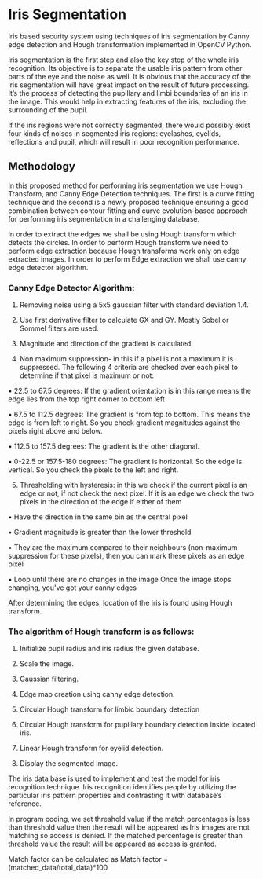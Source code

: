 # Iris Segmentation
Iris based security system using techniques of iris segmentation by Canny edge detection and Hough transformation implemented in OpenCV Python.

Iris segmentation is the first step and also the key step of the whole iris recognition. Its
objective is to separate the usable iris pattern from other parts of the eye and the noise as
well. It is obvious that the accuracy of the iris segmentation will have great impact on the
result of future processing. It’s the process of detecting the pupillary and limbi boundaries of
an iris in the image. This would help in extracting features of the iris, excluding the
surrounding of the pupil.

If the iris regions were not correctly segmented, there would possibly exist four kinds of
noises in segmented iris regions: eyelashes, eyelids, reflections and pupil, which will result in
poor recognition performance.

## Methodology

In this proposed method for performing iris segmentation we use Hough Transform, and
Canny Edge Detection techniques. The first is a curve fitting technique and the second is a
newly proposed technique ensuring a good combination between contour fitting and curve
evolution-based approach for performing iris segmentation in a challenging database.

In order to extract the edges we shall be using Hough transform which detects the circles. In
order to perform Hough transform we need to perform edge extraction because Hough
transforms work only on edge extracted images. In order to perform Edge extraction we shall
use canny edge detector algorithm.

### Canny Edge Detector Algorithm:

1. Removing noise using a 5x5 gaussian filter with standard deviation 1.4.

2. Use first derivative filter to calculate GX and GY. Mostly Sobel or Sommel filters are
used.

3. Magnitude and direction of the gradient is calculated.

4. Non maximum suppression- in this if a pixel is not a maximum it is suppressed. The
following 4 criteria are checked over each pixel to determine if that pixel is maximum or not:

• 22.5 to 67.5 degrees: If the gradient orientation is in this range means the edge lies
from the top right corner to bottom left

• 67.5 to 112.5 degrees: The gradient is from top to bottom. This means the edge is
from left to right. So you check gradient magnitudes against the pixels right above
and below.

• 112.5 to 157.5 degrees: The gradient is the other diagonal.

• 0-22.5 or 157.5-180 degrees: The gradient is horizontal. So the edge is vertical. So
you check the pixels to the left and right.

5. Thresholding with hysteresis: in this we check if the current pixel is an edge or not, if not
check the next pixel. If it is an edge we check the two pixels in the direction of the edge if
either of them

• Have the direction in the same bin as the central pixel

• Gradient magnitude is greater than the lower threshold

• They are the maximum compared to their neighbours (non-maximum suppression for
these pixels), then you can mark these pixels as an edge pixel

• Loop until there are no changes in the image Once the image stops changing, you've
got your canny edges 

After determining the edges, location of the iris is found using Hough transform.

### The algorithm of Hough transform is as follows:

1. Initialize pupil radius and iris radius the given database.

2. Scale the image.

3. Gaussian filtering.

4. Edge map creation using canny edge detection.

5. Circular Hough transform for limbic boundary detection

6. Circular Hough transform for pupillary boundary detection inside located iris.

7. Linear Hough transform for eyelid detection.

8. Display the segmented image.

The iris data base is used to implement and test the model for iris recognition technique. Iris
recognition identifies people by utilizing the particular iris pattern properties and contrasting
it with database’s reference.

In program coding, we set threshold value if the match percentages is less than threshold
value then the result will be appeared as Iris images are not matching so access is denied. If
the matched percentage is greater than threshold value the result will be appeared as access is
granted.

Match factor can be calculated as Match factor = (matched_data/total_data)*100


